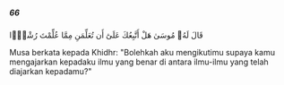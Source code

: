 ##### 66

<span class="ayah">قَالَ لَهُۥ مُوسَىٰ هَلْ أَتَّبِعُكَ عَلَىٰٓ أَن تُعَلِّمَنِ مِمَّا عُلِّمْتَ رُشْدًۭا</span>

<span class="ayah_translation">Musa berkata kepada Khidhr: "Bolehkah aku mengikutimu supaya kamu mengajarkan kepadaku ilmu yang benar di antara ilmu-ilmu yang telah diajarkan kepadamu?"</span>
